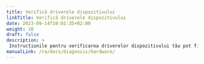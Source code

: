 ```yaml
---
title: Verifică driverele dispozitivului
linkTitle: Verifică driverele dispozitivului
date: 2023-09-14T10:01:35+02:00
weight: 10
draft: false
description: >
 Instrucțiunile pentru verificarea driverelor dispozitivului tău pot fi găsite aici
manualLink: /ro/docs/diagnosis/hardware/
---
```

